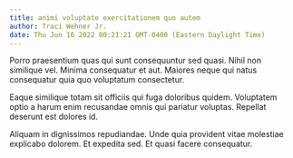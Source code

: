 ```yaml
---
title: animi voluptate exercitationem quo autem
author: Traci Wehner Jr.
date: Thu Jun 16 2022 00:21:21 GMT-0400 (Eastern Daylight Time)
---
```

Porro praesentium quas qui sunt consequuntur sed quasi. Nihil non similique vel. Minima consequatur et aut. Maiores neque qui natus consequatur quia quo voluptatum consectetur.

 Eaque similique totam sit officiis qui fuga doloribus quidem. Voluptatem optio a harum enim recusandae omnis qui pariatur voluptas. Repellat deserunt est dolores id.

 Aliquam in dignissimos repudiandae. Unde quia provident vitae molestiae explicabo dolorem. Et expedita sed. Et quasi facere consequatur.